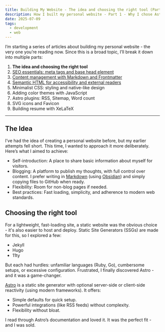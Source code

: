 ```yaml
---
title: Building My Website - The idea and choosing the right tool (Part 1)
description: How I built my personal website - Part 1 - Why I chose Astro as my static site generator after evaluating Jekyll, Hugo, and 11ty.
date: 2025-07-09
tags:
  - development
  - web
---
```


I’m starting a series of articles about building
my personal website - the very one you’re reading now.
Since this is a broad topic, I’ll break it down into multiple parts:

1. __The idea and choosing the right tool__
2. [SEO essentials: meta tags and base head element](/posts/this-website/02-seo-meta-tags)
3. [Content management with Markdown and Frontmatter](/posts/this-website/03-markdown-and-frontmatter)
4. [Semantic HTML for accessibility and external readers](/posts/this-website/04-semantic-html)
5. Minimalist CSS: styling and native-like design
6. Adding color themes with JavaScript
7. Astro plugins: RSS, Sitemap, Word count
8. SVG icons and Favicon
9. Building resume with XeLaTeX

---

## The Idea

I’ve had the idea of creating a personal website before,
but my earlier attempts fell short.
This time, I wanted to approach it more deliberately.
Here’s what I aimed to achieve:

- Self-introduction: A place to share basic information about myself for visitors.
- Blogging: A platform to publish my thoughts, with full control over content.
  I prefer writing in [Markdown](/posts/markdown-and-its-feautres)
  (using [Obsidian](/posts/how-to-start-with-obsidian))
  and simply copying files to GitHub when ready.
- Flexibility: Room for non-blog pages if needed.
- Best practices: Fast loading, simplicity, and adherence to modern web standards.

## Choosing the right tool

For a lightweight, fast-loading site, a static website
was the obvious choice - it's also easier to host and deploy.
Static Site Generators (SSGs) are made for this, so I explored a few:

- Jekyll
- Hugo
- 11ty

But each had hurdles: unfamiliar languages (Ruby, Go),
cumbersome setups, or excessive configuration.
Frustrated, I finally discovered Astro - and it was a game-changer.

[Astro](/posts/why-astro-stands-out)
is a static site generator with optional
server-side or client-side reactivity (using modern frameworks).
It offers:

- Simple defaults for quick setup.
- Powerful integrations (like RSS feeds) without complexity.
- Flexibility without bloat.

I read through Astro’s documentation and loved it.
It was the perfect fit - and I was sold.
